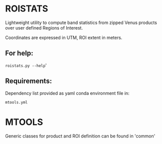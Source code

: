 # ROISTATS

Lightweight utility to compute band statistics from zipped Venus products over user defined Regions of Interest.

Coordinates are expressed in UTM, ROI extent in meters.

## For help:

`roistats.py --help`'

## Requirements:

Dependency list provided as yaml conda environment file in:

`mtools.yml`

# MTOOLS

Generic classes for product and ROI definition can be found in 'common'